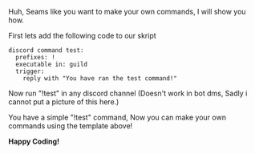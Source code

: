 Huh, Seams like you want to make your own commands, I will show you how.

First lets add the following code to our skript

```
discord command test:
  prefixes: !
  executable in: guild
  trigger:
    reply with "You have ran the test command!"
```

Now run "!test" in any discord channel (Doesn't work in bot dms, Sadly i cannot put a picture of this here.)

You have a simple "!test" command, Now you can make your own commands using the template above!

**Happy Coding!**
